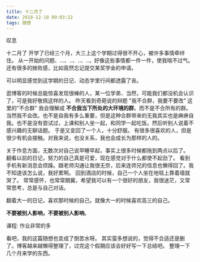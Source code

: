 ```yaml
---
title: 十二月了
date: 2018-12-10 09:03:22
tags: 随想
---
```

叹息
<!-- more -->
十二月了
开学了已经三个月，大三上这个学期过得很不开心，被许多事情牵绊住。
从一开始的问题、...、..、..、..，好像这些事情都一件一件，使我喘不过气。还有很多的挫败感，比如竟然忘记提交某奖学金的申请。

  
可以明显感觉到这学期的日记、动态字里行间都透露了丧。

逛博客的时候总能惊喜发现很棒的人，某一位学弟、当然，可能我们都没机会认识了，可是我好敬佩这样的人。
昨天看到奇葩说的辩题 "我不合群，我要不要改" 这里的"不合群" 我会理解成 **不合我当下所处的大环境的群**。而不是不合所有的群。当然我不会改。也不是自我有多么重要，但是这种合群带来的无我其实也是麻痹自我。也不是没有尝试过，上课和别人坐一起，和同学一起吃饭。然后听别人说着不感兴趣的无聊话题。
于是又变回了一个人，十分舒服。
有很多很喜欢的人，但是很少有机会接触。对我来说，也没关系，我也会成长为那样的人的。


关于作息方面，无数次对自己说早睡早起，事实上很多时候都拖到两点以后了。
翻看以前的日记，努力的自己真是可爱，现在感觉对于什么都使不起劲了。
看到手机有新消息会烦躁。跟老师沟通让我很无奈，后来连师兄的信息也懒得回了。我不知道该怎么说，我好累啊。
回到酒店的时候，自己一个人坐在地毯上靠着墙就哭了。
常常感怀，也常常期冀，希望我可以有一个很好的朋友，我很迷茫，又常常思考，总是与自己对话。

翻着大一的日记，喜欢那时候的自己。就像大一的时候喜欢高三的自己。


**不要被别人影响，不要被别人影响**。

课程: 作业非常的多

看吧，我的这篇随想也变成了倒苦水呀。
其实蛮多想说的，觉得不合适还是删了。博客越来越懒得整理了，过完这个假期应该会好好写一下总结吧。
整理一下几个月来学的东西。
